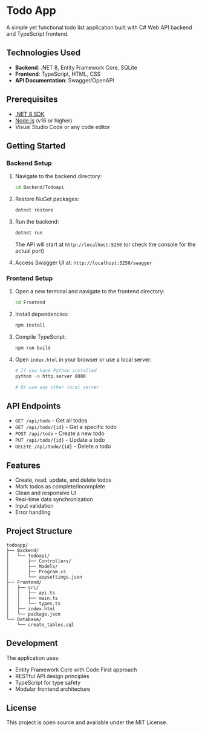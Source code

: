 # Todo App

A simple yet functional todo list application built with C# Web API backend and TypeScript frontend.

## Technologies Used

- **Backend**: .NET 8, Entity Framework Core, SQLite
- **Frontend**: TypeScript, HTML, CSS
- **API Documentation**: Swagger/OpenAPI

## Prerequisites

- [.NET 8 SDK](https://dotnet.microsoft.com/download/dotnet/8.0)
- [Node.js](https://nodejs.org/) (v16 or higher)
- Visual Studio Code or any code editor

## Getting Started

### Backend Setup

1. Navigate to the backend directory:
   ```bash
   cd Backend/Todoapi
   ```

2. Restore NuGet packages:
   ```bash
   dotnet restore
   ```

3. Run the backend:
   ```bash
   dotnet run
   ```

   The API will start at `http://localhost:5250` (or check the console for the actual port)

4. Access Swagger UI at: `http://localhost:5250/swagger`

### Frontend Setup

1. Open a new terminal and navigate to the frontend directory:
   ```bash
   cd Frontend
   ```

2. Install dependencies:
   ```bash
   npm install
   ```

3. Compile TypeScript:
   ```bash
   npm run build
   ```

4. Open `index.html` in your browser or use a local server:
   ```bash
   # If you have Python installed
   python -m http.server 8080
   
   # Or use any other local server
   ```

## API Endpoints

- `GET /api/todo` - Get all todos
- `GET /api/todo/{id}` - Get a specific todo
- `POST /api/todo` - Create a new todo
- `PUT /api/todo/{id}` - Update a todo
- `DELETE /api/todo/{id}` - Delete a todo

## Features

- Create, read, update, and delete todos
- Mark todos as complete/incomplete
- Clean and responsive UI
- Real-time data synchronization
- Input validation
- Error handling

## Project Structure

```
todoapp/
├── Backend/
│   └── Todoapi/
│       ├── Controllers/
│       ├── Models/
│       ├── Program.cs
│       └── appsettings.json
├── Frontend/
│   ├── src/
│   │   ├── api.ts
│   │   ├── main.ts
│   │   └── types.ts
│   ├── index.html
│   └── package.json
└── Database/
    └── create_tables.sql
```

## Development

The application uses:
- Entity Framework Core with Code First approach
- RESTful API design principles
- TypeScript for type safety
- Modular frontend architecture

## License

This project is open source and available under the MIT License.